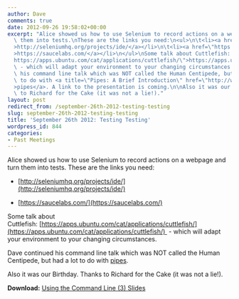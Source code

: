 ```yaml
---
author: Dave
comments: true
date: 2012-09-26 19:58:02+00:00
excerpt: "Alice showed us how to use Selenium to record actions on a webpage and turn\
  \ them into tests.\nThese are the links you need:\n<ul>\n\t<li><a href=\"http://seleniumhq.org/projects/ide/\"\
  >http://seleniumhq.org/projects/ide/</a></li>\n\t<li><a href=\"https://saucelabs.com/\"\
  >https://saucelabs.com/</a></li>\n</ul>\nSome talk about Cuttlefish: <a href=\"\
  https://apps.ubuntu.com/cat/applications/cuttlefish/\">https://apps.ubuntu.com/cat/applications/cuttlefish/</a> \
  \ - which will adapt your environment to your changing circumstances.\n\nDave continued\
  \ his command line talk which was NOT called the Human Centipede, but had a lot\
  \ to do with <a title=\"Pipes: A Brief Introduction\" href=\"http://www.linfo.org/pipes.html\"\
  >pipes</a>. A link to the presentation is coming.\n\nAlso it was our Birthday. Thanks\
  \ to Richard for the Cake (it was not a lie!)."
layout: post
redirect_from: /september-26th-2012-testing-testing
slug: september-26th-2012-testing-testing
title: 'September 26th 2012: Testing Testing'
wordpress_id: 844
categories:
- Past Meetings
---
```


Alice showed us how to use Selenium to record actions on a webpage and turn them into tests.
These are the links you need:



	
  * [http://seleniumhq.org/projects/ide/](http://seleniumhq.org/projects/ide/)

	
  * [https://saucelabs.com/](https://saucelabs.com/)


Some talk about Cuttlefish: [https://apps.ubuntu.com/cat/applications/cuttlefish/](https://apps.ubuntu.com/cat/applications/cuttlefish/)  - which will adapt your environment to your changing circumstances.

Dave continued his command line talk which was NOT called the Human Centipede, but had a lot to do with [pipes](http://www.linfo.org/pipes.html).

Also it was our Birthday. Thanks to Richard for the Cake (it was not a lie!).

**Download:** [Using the Command Line (3) Slides](http://bradlug.co.uk/blog/2012/09/26/files/CLI_Part_3_slides.odp)
